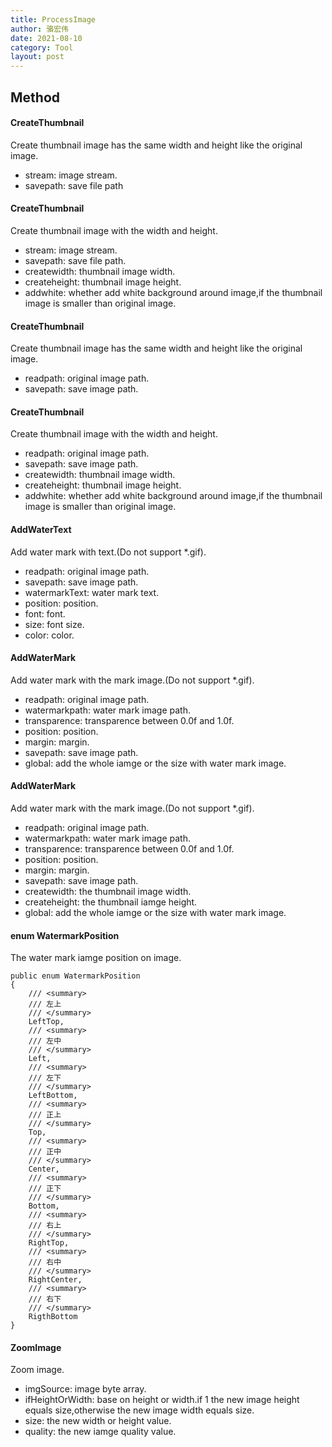 ```yaml
---
title: ProcessImage
author: 骆宏伟
date: 2021-08-10
category: Tool
layout: post
---
```


## Method

#### CreateThumbnail
Create thumbnail image has the same width and height like the original image.  
+ stream:
image stream.
+ savepath:
save file path

#### CreateThumbnail
Create thumbnail image with the width and height. 
+ stream:
image stream.
+ savepath:
save file path.
+ createwidth:
thumbnail image width.
+ createheight:
thumbnail image height.
+ addwhite:
whether add white background around image,if the thumbnail image is smaller than original image.

#### CreateThumbnail
Create thumbnail image has the same width and height like the original image.
+ readpath:
original image path.
+ savepath:
save image path.

#### CreateThumbnail
Create thumbnail image with the width and height. 
+ readpath:
original image path.
+ savepath:
save image path.
+ createwidth:
thumbnail image width.
+ createheight:
thumbnail image height.
+ addwhite:
whether add white background around image,if the thumbnail image is smaller than original image.

#### AddWaterText
Add water mark with text.(Do not support *.gif).
+ readpath:
original image path.
+ savepath:
save image path.
+ watermarkText:
water mark text.
+ position:
position.
+ font:
font.
+ size:
font size.
+ color:
color.

#### AddWaterMark
Add water mark with the mark image.(Do not support *.gif).
+ readpath:
original image path.
+ watermarkpath:
water mark image path.
+ transparence:
transparence between 0.0f and 1.0f.
+ position:
position.
+ margin:
margin.
+ savepath:
save image path.
+ global:
add the whole iamge or the size with water mark image.

#### AddWaterMark
Add water mark with the mark image.(Do not support *.gif).
+ readpath:
original image path.
+ watermarkpath:
water mark image path.
+ transparence:
transparence between 0.0f and 1.0f.
+ position:
position.
+ margin:
margin.
+ savepath:
save image path.
+ createwidth:
the thumbnail image width.
+ createheight:
the thumbnail iamge height.
+ global:
add the whole iamge or the size with water mark image.

#### enum WatermarkPosition
The water mark iamge position on image.
```
public enum WatermarkPosition
{
    /// <summary>
    /// 左上
    /// </summary>
    LeftTop,
    /// <summary>
    /// 左中
    /// </summary>
    Left,
    /// <summary>
    /// 左下
    /// </summary>
    LeftBottom,
    /// <summary>
    /// 正上
    /// </summary>
    Top,
    /// <summary>
    /// 正中
    /// </summary>
    Center,
    /// <summary>
    /// 正下
    /// </summary>
    Bottom,
    /// <summary>
    /// 右上
    /// </summary>
    RightTop,
    /// <summary>
    /// 右中
    /// </summary>
    RightCenter,
    /// <summary>
    /// 右下
    /// </summary>
    RigthBottom
}
```

#### ZoomImage
Zoom image.
+ imgSource:
image byte array.
+ ifHeightOrWidth:
base on height or width.if 1 the new image height equals size,otherwise the new image width equals size.
+ size:
the new width or height value.
+ quality:
the new iamge quality value.
